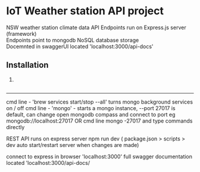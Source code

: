 # IoT Weather station API project

NSW weather station climate data 
API Endpoints run on Express.js server (framework)  
Endpoints point to mongodb NoSQL database storage  
Docemnted in swaggerUI located 'localhost:3000/api-docs'

## Installation 

1. 

```

```

--- 

cmd line - 'brew services start/stop --all' turns mongo background services on / off
cmd line - 'mongo' - starts a mongo instance, --port 27017 is default, can change 
open mongodb compass and connect to port eg mongodb://localhost:27017
OR cmd line mongo -27017 and type commands directly 

REST API runs on express server
npm run dev ( package.json > scripts > dev auto start/restart server when changes are made)

connect to express in browser 'localhost:3000'
full swagger documentation located 'localhost:3000/api-docs/
